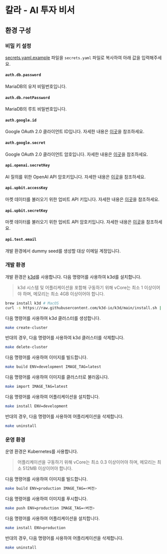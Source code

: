 # 칼라 - AI 투자 비서

## 환경 구성

### 비밀 키 설정

[secrets.yaml.example](secrets.yaml.example) 파일을 `secrets.yaml` 파일로 복사하여 아래 값을 입력해주세요.

#### `auth.db.password`

MariaDB의 유저 비밀번호입니다.

#### `auth.db.rootPassword`

MariaDB의 루트 비밀번호입니다.

#### `auth.google.id`

Google OAuth 2.0 클라이언트 ID입니다. 자세한 내용은 [이곳](https://developers.google.com/identity/protocols/oauth2/web-server?hl=ko)을 참조하세요.

#### `auth.google.secret`

Google OAuth 2.0 클라이언트 암호입니다. 자세한 내용은 [이곳](https://developers.google.com/identity/protocols/oauth2/web-server?hl=ko)을 참조하세요.

#### `api.openai.secretKey`

AI 질의를 위한 OpenAI API 암호키입니다. 자세한 내용은 [이곳]()을 참조하세요.

#### `api.upbit.accessKey`

마켓 데이터를 불러오기 위한 업비트 API 키입니다. 자세한 내용은 [이곳](https://upbit.com/service_center/open_api_guide)을 참조하세요.

#### `api.upbit.secretKey`

마켓 데이터를 불러오기 위한 업비트 API 암호키입니다. 자세한 내용은 [이곳](https://upbit.com/service_center/open_api_guide)을 참조하세요.

#### `api.test.email`

개발 환경에서 dummy seed를 생성할 대상 이메일 계정입니다.

### 개발 환경

개발 환경은 [k3d](https://k3d.io/)를 사용합니다. 다음 명령어를 사용하여 k3d를 설치합니다.

> k3d 시스템 및 어플리케이션을 포함해 구동하기 위해 vCore는 최소 1 이상이어야 하며, 메모리는 최소 4GB 이상이어야 합니다.

```bash
brew install k3d # MacOS
curl -s https://raw.githubusercontent.com/k3d-io/k3d/main/install.sh | bash # Linux
```

다음 명령어를 사용하여 k3d 클러스터를 생성합니다.

```bash
make create-cluster
```

반대의 경우, 다음 명령어를 사용하여 k3d 클러스터를 삭제합니다.

```bash
make delete-cluster
```

다음 명령어를 사용하여 이미지를 빌드합니다.

```bash
make build ENV=development IMAGE_TAG=latest
```

다음 명령어를 사용하여 이미지를 클러스터로 불러옵니다.

```bash
make import IMAGE_TAG=latest
```

다음 명령어를 사용하여 어플리케이션을 설치합니다.

```bash
make install ENV=development
```

반대의 경우, 다음 명령어를 사용하여 어플리케이션을 삭제합니다.

```bash
make uninstall
```

### 운영 환경

운영 환경은 Kubernetes를 사용합니다.

> 어플리케이션을 구동하기 위해 vCore는 최소 0.3 이상이어야 하며, 메모리는 최소 512MB 이상이어야 합니다.

다음 명령어를 사용하여 이미지를 빌드합니다.

```bash
make build ENV=production IMAGE_TAG=<버전>
```

다음 명령어를 사용하여 이미지를 푸시합니다.

```bash
make push ENV=production IMAGE_TAG=<버전>
```

다음 명령어를 사용하여 어플리케이션을 설치합니다.

```bash
make install ENV=production
```

반대의 경우, 다음 명령어를 사용하여 어플리케이션을 삭제합니다.

```bash
make uninstall
```
